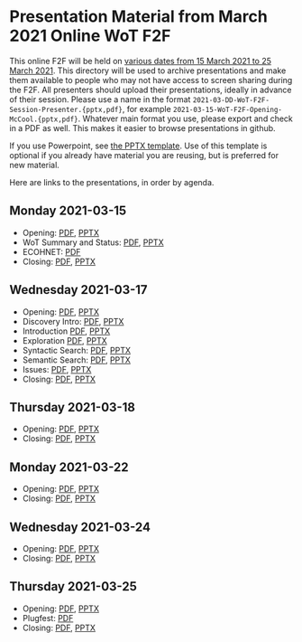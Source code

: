 # Presentation Material from March 2021 Online WoT F2F
This online F2F will be held on
[various dates from 15 March 2021 to 25 March 2021](https://www.w3.org/WoT/IG/wiki/F2F_meeting,_March_2021#Agenda).
This directory will be used to archive presentations and make them available to people
who may not have access to screen sharing during the F2F.
All presenters should upload their presentations, ideally in advance of their session.
Please use a name in the format `2021-03-DD-WoT-F2F-Session-Presenter.{pptx,pdf}`,
for example `2021-03-15-WoT-F2F-Opening-McCool.{pptx,pdf}`.
Whatever main format you use, please export and check in a PDF as well.
This makes it easier to browse presentations in github.

If you use Powerpoint, see 
[the PPTX template](Template-2021-03-DD-WoT-F2F-Session-Presenter.potx).
Use of this template is optional if you already have material you are reusing,
but is preferred for new material.

Here are links to the presentations, in order by agenda.

## Monday 2021-03-15
* Opening:
   [PDF](2021-03-15-WoT-F2F-Opening-McCool.pdf),
   [PPTX](2021-03-15-WoT-F2F-Opening-McCool.pptx)
* WoT Summary and Status:
   [PDF](2021-03-15-WoT-F2F-Summary-McCool.pdf),
   [PPTX](2021-03-15-WoT-F2F-Summary-McCool.pptx)
* ECOHNET:
   [PDF](2021-03-15-ECHONET-Lite-WebAPI-ECHONET-Consortium.pdf)
* Closing:
   [PDF](2021-03-15-WoT-F2F-Closing-McCool.pdf),
   [PPTX](2021-03-15-WoT-F2F-Closing-McCool.pptx)

## Wednesday 2021-03-17
* Opening:
   [PDF](2021-03-17-WoT-F2F-Opening-McCool.pdf),
   [PPTX](2021-03-17-WoT-F2F-Opening-McCool.pptx)
* Discovery Intro:
   [PDF](2021-03-17-WoT-F2F-Discovery-Intro-McCool.pdf),
   [PPTX](2021-03-17-WoT-F2F-Discovery-Intro-McCool.pptx)
* Introduction
   [PDF](2021-03-17-WoT-F2F-Discovery-Introduction-Mechanisms-Toumura.pdf),
   [PPTX](2021-03-online-f2f/2021-03-17-WoT-F2F-Discovery-Introduction-Mechanisms-Toumura.pptx)
* Exploration
   [PDF](2021-03-17-WoT-F2F-Discovery-Exploration-Tavakolizadeh.pdf),
   [PPTX](2021-03-17-WoT-F2F-Discovery-Exploration-Tavakolizadeh.pptx)
* Syntactic Search:
   [PDF](2021-03-17-WoT-F2F-Discovery-SyntacticSearch-Cimmino.pdf),
   [PPTX](2021-03-17-WoT-F2F-Discovery-SyntacticSearch-Cimmino.pptx)
* Semantic Search:
   [PDF](2021-03-17-WoT-F2F-Discovery-SemanticSearch-Cimmino.pdf),
   [PPTX](2021-03-17-WoT-F2F-Discovery-SemanticSearch-Cimmino.pptx)
* Issues:
   [PDF](2021-03-17-WoT-F2F-Discovery-Issues-McCool.pdf),
   [PPTX](2021-03-17-WoT-F2F-Discovery-Issues-McCool.pptx)
* Closing:
   [PDF](2021-03-17-WoT-F2F-Closing-McCool.pdf),
   [PPTX](2021-03-17-WoT-F2F-Closing-McCool.pptx)
  
## Thursday 2021-03-18
* Opening:
   [PDF](2021-03-18-WoT-F2F-Opening-McCool.pdf),
   [PPTX](2021-03-18-WoT-F2F-Opening-McCool.pptx)
* Closing:
   [PDF](2021-03-18-WoT-F2F-Closing-McCool.pdf),
   [PPTX](2021-03-18-WoT-F2F-Closing-McCool.pptx)

## Monday 2021-03-22
* Opening:
   [PDF](2021-03-22-WoT-F2F-Opening-McCool.pdf),
   [PPTX](2021-03-22-WoT-F2F-Opening-McCool.pptx)
* Closing:
   [PDF](2021-03-22-WoT-F2F-Closing-McCool.pdf),
   [PPTX](2021-03-22-WoT-F2F-Closing-McCool.pptx)

## Wednesday 2021-03-24
* Opening:
   [PDF](2021-03-24-WoT-F2F-Opening-McCool.pdf),
   [PPTX](2021-03-24-WoT-F2F-Opening-McCool.pptx)
* Closing:
   [PDF](2021-03-24-WoT-F2F-Closing-McCool.pdf),
   [PPTX](2021-03-24-WoT-F2F-Closing-McCool.pptx)

## Thursday 2021-03-25
* Opening:
   [PDF](2021-03-25-WoT-F2F-Opening-McCool.pdf),
   [PPTX](2021-03-25-WoT-F2F-Opening-McCool.pptx)
* Plugfest:
   [PDF](2021-03-25-WoT-F2F-Plugfest-Results-McCool.pdf)
* Closing:
   [PDF](2021-03-25-WoT-F2F-Closing-McCool.pdf),
   [PPTX](2021-03-25-WoT-F2F-Closing-McCool.pptx)
